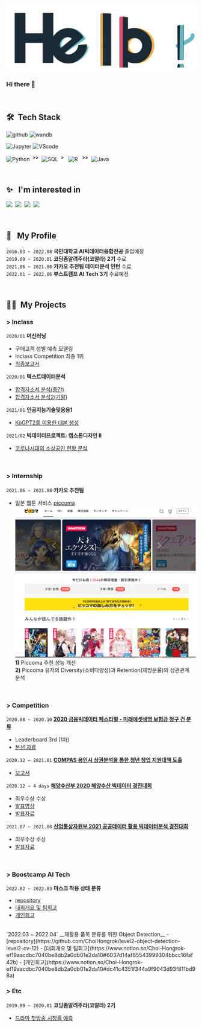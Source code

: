 <img src="https://github.com/ChoiHongrok/ChoiHongrok/blob/main/hello.gif" alt="hello-gif">

<br>

### Hi there 👋

<br>

## 🛠 &nbsp;Tech Stack

![github](https://img.shields.io/badge/-github-05122A?style=flat&logo=github&logoColor=EEEEEE)
![wandb](https://img.shields.io/badge/-W&B-05122A?style=flat&logo=weightsandbiases&logoColor=FFBE00)

![Jupyter](https://img.shields.io/badge/-Jupyter-05122A?style=flat&logo=Jupyter)
![VScode](https://img.shields.io/badge/-VScode-05122A?style=flat&logo=visual-studio-code&logoColor=007ACC)

![Python](https://img.shields.io/badge/-Python-05122A?style=flat&logo=python) 
&nbsp;<sup>__>>__</sup>&nbsp;
![SQL](https://img.shields.io/badge/-SQL-05122A?style=flat&logo=MySQL&logoColor=EEEEEE)&nbsp; <sup>__>__</sup> &nbsp;
![R](https://img.shields.io/badge/-R-05122A?style=flat&logo=R&logoColor=276DC3)
&nbsp; <sup>__>>__</sup>&nbsp; 
![Java](https://img.shields.io/badge/-Java-05122A?style=flat&logo=Java&logoColor=FFA518)

<br>

## ✨ &nbsp; I'm interested in
![](https://img.shields.io/badge/-DataScience-05122A?style=fla&logo=NumPy)&nbsp;
![](https://img.shields.io/badge/-DataAnalysis-05122A?style=flat&logo=pandas)&nbsp;
![](https://img.shields.io/badge/-MachineLearning-05122A?style=flat&logo=scikit-learn)&nbsp;
![](https://img.shields.io/badge/-DeepLearning-05122A?style=flat&logo=pytorch)&nbsp;

<br>

## 👨 &nbsp; My Profile

`2016.03 ~ 2022.08` __국민대학교 AI빅데이터융합전공__ 졸업예정<br>
`2019.09 ~ 2020.01` __코딩좀알려주라(코알라) 2기__ 수료<br>
`2021.06 ~ 2021.08` __카카오 추천팀 데이터분석 인턴__ 수료<br>
`2022.01 ~ 2022.06` __부스트캠프 AI Tech 3기__ 수료예정<br>

<br>

## 🏃‍♂️&nbsp; My Projects 
### > Inclass
`2020/01` __머신러닝__
- 구매고객 성별 예측 모델링
- Inclass Competition 최종 1위
- [최종보고서](https://www.notion.so/20-01-bab9499748bc4ffe900ed1094192cbfa)

`2020/01` __텍스트데이터분석__ 
- [합격자소서 분석(중간)](https://www.notion.so/72c28cd6c6214fb7a29a4144bd83fd9b)
- [합격자소서 분석2(기말)](https://www.notion.so/2-7f183c68f92f4f2ab2a28bc4427f8eb4)

`2021/01` __인공지능기술및응용1__
- [KoGPT2를 이용한 대본 생성](https://www.notion.so/KoGPT2-209c9ac850e64de289c999abf3e63416)

`2021/02` __빅데이터프로젝트: 캡스톤디자인 II__
- [코로나시대의 소상공인 현황 분석](https://www.notion.so/fbee95edf9214f128115ccbceb0a1693)

<br>

### > Internship 
`2021.06 ~ 2021.08` __카카오 추천팀__ 
- 일본 웹툰 서비스 [piccoma](https://piccoma.com/web/)<br>
<img src="https://github.com/ChoiHongrok/ChoiHongrok/blob/main/piccoma.jpg" alt="piccoma" width=500 height=400><br>
__1)__ Piccoma 추천 성능 개선<br>
__2)__ Piccoma 유저의 Diversity(소비다양성)과 Retention(재방문율)의 상관관계 분석

<br>

### > Competition
`2020.08 ~ 2020.10` [__2020 금융빅데이터 페스티벌 - 미래에셋생명 보험금 청구 건 분류__](https://programmers.co.kr/competitions/252/2020-miraeasset)
- Leaderboard 3rd (1차)
- [본선 자료](https://www.notion.so/2020-5ea778590338459aabbe72317a17eec2)

`2020.12 ~ 2021.01` [__COMPAS 용인시 상권분석을 통한 청년 창업 지원대책 도출__](https://compas.lh.or.kr/subj/past/info?subjNo=SBJ_2012_002)
- [보고서](https://www.notion.so/COMPAS-6a1ac824e7574845ab391f1e1afa28f8)

`2020.12 ~ 4 days` [__해양수산부 2020 해양수산 빅데이터 경진대회__](http://www.usmac.or.kr/kr/html/sub05/0501.html?mode=V&no=440666db1e6e35baa5d24626c77f7f2f)
- 최우수상 수상
- [발표영상](https://youtu.be/y9TjQuj7Jjw)
- [발표자료](https://www.notion.so/2020-1e8c72a4d3ad46bd87bc04fcfc25fdb2)

`2021.07 ~ 2021.08` [__산업통상자원부 2021 공공데이터 활용 빅데이터분석 경진대회__](http://www.datacontest.kr/board/view/winning/3458)
- 최우수상 수상
- [발표자료](https://www.notion.so/2021-cad7d079df474de980bda9014bf5abbb)

<br>

### > Boostcamp AI Tech
`2022.02 ~ 2022.03` __마스크 착용 상태 분류__ 
- [repository](https://github.com/ChoiHongrok/level1-image-classification-level1-cv-14)
- [대회개요 및 팀회고](https://www.notion.so/Choi-Hongrok-ef19aacdbc7040be8db2a0db01e2da10#113723562e4f445eaccd6a1abf0ba2fc)
- [개인회고](https://www.notion.so/Choi-Hongrok-ef19aacdbc7040be8db2a0db01e2da10#996da1b65bdd4304801546789522e1c6)
<br>
`2022.03 ~ 2022.04` __재활용 품목 분류를 위한 Object Detection__ 
- [repository](https://github.com/ChoiHongrok/level2-object-detection-level2-cv-12)
- [대회개요 및 팀회고](https://www.notion.so/Choi-Hongrok-ef19aacdbc7040be8db2a0db01e2da10#6037d14af85543999304bbcc16faf42b)
- [개인회고](https://www.notion.so/Choi-Hongrok-ef19aacdbc7040be8db2a0db01e2da10#dc41c4351f344a9f9043d93f811bd98a)

<br>

### > Etc
`2019.09 ~ 2020.01` __코딩좀알려주라(코알라) 2기__
- [드라마 첫방송 시청률 예측](https://www.notion.so/9ff953cbe12041b59603a77b9558359c)

<!--
**ChoiHongrok/ChoiHongrok** is a ✨ _special_ ✨ repository because its `README.md` (this file) appears on your GitHub profile.

Here are some ideas to get you started:

- 🔭 I’m currently working on ...
- 🌱 I’m currently learning ...
- 👯 I’m looking to collaborate on ...
- 🤔 I’m looking for help with ...
- 💬 Ask me about ...
- 📫 How to reach me: ...
- 😄 Pronouns: ...
- ⚡ Fun fact: ...
👨‍💻
-->

